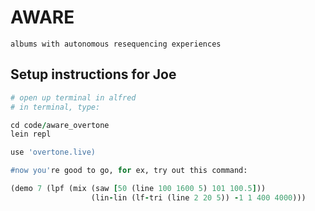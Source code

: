 # AWARE

`albums with autonomous resequencing experiences`

## Setup instructions for Joe

```ruby 
# open up terminal in alfred
# in terminal, type:

cd code/aware_overtone
lein repl

use 'overtone.live)

#now you're good to go, for ex, try out this command:

(demo 7 (lpf (mix (saw [50 (line 100 1600 5) 101 100.5]))
                  (lin-lin (lf-tri (line 2 20 5)) -1 1 400 4000)))
```
